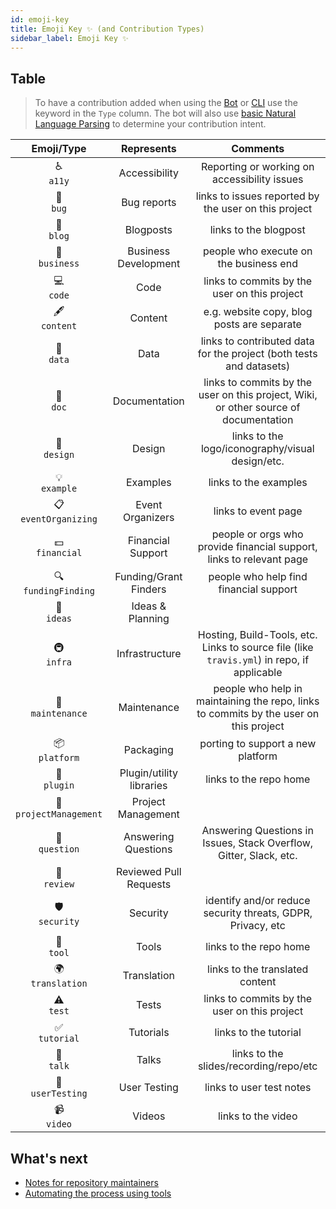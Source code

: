 ```yaml
---
id: emoji-key
title: Emoji Key ✨ (and Contribution Types)
sidebar_label: Emoji Key ✨
---
```


## Table

> To have a contribution added when using the [Bot](https://github.com/paras-jain/all-contributors/blob/master/docs/bot/overview.md) or [CLI](https://github.com/paras-jain/all-contributors/blob/master/docs/cli/overview) use the keyword in the `Type` column. The bot will also use [basic Natural Language Parsing](https://github.com/all-contributors/all-contributors-bot/blob/master/src/tasks/processIssueComment/utils/parse-comment/index.js) to determine your contribution intent.

Emoji/Type | Represents | Comments
:---: | :---: | :---:
♿️ <br /> `a11y` | Accessibility | Reporting or working on accessibility issues
🐛 <br /> `bug` | Bug reports | links to issues reported by the user on this project
📝 <br /> `blog` | Blogposts | links to the blogpost
💼 <br /> `business` | Business Development | people who execute on the business end
💻 <br /> `code` | Code | links to commits by the user on this project
🖋 <br /> `content` | Content | e.g. website copy, blog posts are separate
🔣 <br /> `data` | Data | links to contributed data for the project (both tests and datasets)
📖 <br /> `doc` | Documentation | links to commits by the user on this project, Wiki, or other source of documentation
🎨 <br /> `design` | Design | links to the logo/iconography/visual design/etc.
💡 <br /> `example` | Examples | links to the examples
📋 <br /> `eventOrganizing` | Event Organizers | links to event page |
💵 <br /> `financial` | Financial Support | people or orgs who provide financial support, links to relevant page
🔍 <br /> `fundingFinding` | Funding/Grant Finders | people who help find financial support
🤔 <br /> `ideas` | Ideas & Planning | |
🚇 <br /> `infra` | Infrastructure | Hosting, Build-Tools, etc. Links to source file (like `travis.yml`) in repo, if applicable
🚧 <br /> `maintenance` | Maintenance | people who help in maintaining the repo, links to commits by the user on this project
📦 <br /> `platform` | Packaging | porting to support a new platform |
🔌 <br /> `plugin` | Plugin/utility libraries | links to the repo home
📆 <br/> `projectManagement` | Project Management | |
💬 <br /> `question` | Answering Questions | Answering Questions in Issues, Stack Overflow, Gitter, Slack, etc.
👀 <br /> `review` | Reviewed Pull Requests | |
🛡️ <br /> `security` | Security | identify and/or reduce security threats, GDPR, Privacy, etc
🔧 <br /> `tool` | Tools | links to the repo home
🌍 <br /> `translation` | Translation | links to the translated content
⚠️ <br /> `test` | Tests | links to commits by the user on this project
✅ <br /> `tutorial` | Tutorials | links to the tutorial
📢 <br /> `talk` | Talks | links to the slides/recording/repo/etc
📓 <br /> `userTesting` | User Testing | links to user test notes
📹 <br /> `video` | Videos | links to the video

## What's next
- [Notes for repository maintainers](https://github.com/all-contributors/all-contributors/blob/master/docs/repository-maintainers.md)
- [Automating the process using tools](https://github.com/all-contributors/all-contributors/blob/master/docs/tooling.md)
